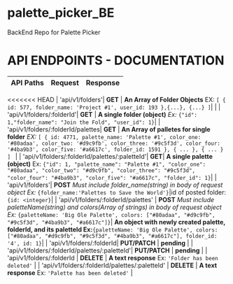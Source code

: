 # palette_picker_BE
BackEnd Repo for Palette Picker


# API ENDPOINTS - DOCUMENTATION

| API Paths             | Request       | Response                   |
| --------------------  |:-------------:| ------------------------------------------------:|
<<<<<<< HEAD
| 'api/v1/folders'| **GET**       |  **An Array of Folder Objects**  EX: ```[ { id: 577, folder_name: 'Project #1', user_id: 193 },{...}, {...} ]```|        |
| 'api/v1/folders/:folderId'| **GET**   |   **A single folder (object)** *Ex:* ```{"id": 1,"folder_name": "Join the Fold", "user_id": 1}```|
| 'api/v1/folders/:folderId/palettes| **GET** | **An Array of palletes for single folder** *EX:* ```[ { id: 4771, palette_name: 'Palette #1', color_one: '#80adaa', color_two: '#d9c9fb', color_three: '#9c5f3d', color_four: '#4ba9b3', color_five: '#a6617c', folder_id: 1591 }, { ... }, { ... } ] ``` |
| 'api/v1/folders/:folderId/palettes/:paletteId'| **GET**| **A single palette (object)** Ex: ```{"id": 1, "palette_name": "Palette #1", "color_one": "#80adaa", "color_two": "#d9c9fb", "color_three": "#9c5f3d", "color_four": "#4ba9b3", "color_five": "#a6617c", "folder_id": 1}```|
| 'api/v1/folders'| **POST**  *Must include folder_name(string) in body of request object Ex:* ```{folder_name:'Palettes to Save the World'}```|id of posted folder: ```{id: <integer}```|
| 'api/v1/folders/:folderId/palettes'          | **POST** *Must include paletteName(string) and colors(Array of strings) in body of request object Ex:* ```{paletteName: 'Big Ole Palette', colors: ["#80adaa", "#d9c9fb", "#9c5f3d", "#4ba9b3", "#a6617c"]}```| **An object with newly created palette, folderId, and its paletteId Ex:**```{paletteName: 'Big Ole Palette', colors: ["#80adaa", "#d9c9fb", "#9c5f3d", "#4ba9b3", "#a6617c"], folder_id: '4', id: 1}```|
| 'api/v1/folders/:folderId| **PUT/PATCH** | **pending** |
| 'api/v1/folders/:folderId/palettes/:paletteId'| **PUT/PATCH** | **pending** |
| 'api/v1/folders/:folderId      | **DELETE**      | **A text response** Ex: ```'Folder has been deleted'``` |
| 'api/v1/folders/:folderId/palettes/:paletteId' | **DELETE** | **A text response** Ex: ```'Palette has been deleted'``` |
